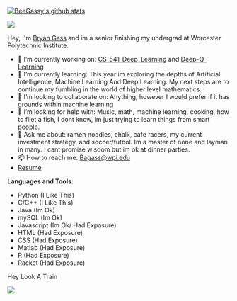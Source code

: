 [![BeeGassy's github stats](https://github-readme-stats.vercel.app/api?username=beegass)](https://github.com/beegass/github-readme-stats)

![](https://visitor-badge.glitch.me/badge?page_id=BeeGass.BeeGass)

Hey, I'm [Bryan Gass](https://beegass.dev/) and im a senior finishing my undergrad at Worcester Polytechnic Institute.

- 🔭 I’m currently working on: [CS-541-Deep_Learning](https://github.com/BeeGassy/CS-541-Deep_Learning) and [Deep-Q-Learning](https://github.com/BeeGassy/Deep-Q-Learning)
- 🌱 I’m currently learning: This year im exploring the depths of Artificial Intelligence, Machine Learning And Deep Learning. My next steps are to continue my fumbling in the world of higher level mathematics. 
- 👯 I’m looking to collaborate on: Anything, however I would prefer if it has grounds within machine learning
- 🤔 I’m looking for help with: Music, math, machine learning, cooking, how to filet a fish, I dont know, im just trying to learn things from smart people.  
- 💬 Ask me about: ramen noodles, chalk, cafe racers, my current investment strategy, and soccer/futbol. Im a master of none and layman in many. I cant promise wisdom but im ok at dinner parties. 
- 📫 How to reach me: Bagass@wpi.edu
- [Resume](https://drive.google.com/file/d/1KSW5kHq5gp6uTOkLbjdbzsbCHBxJ9EvG/view?usp=sharing)

**Languages and Tools:** 

- Python (I Like This)
- C/C++ (I Like This)
- Java (Im Ok)
- mySQL (Im Ok)
- Javascript (Im Ok/ Had Exposure)
- HTML (Had Exposure)
- CSS (Had Exposure)
- Matlab (Had Exposure)
- R (Had Exposure)
- Racket (Had Exposure)

Hey Look A Train

![](https://media.giphy.com/media/CQl0tM5gYyqQg/giphy.gif)

